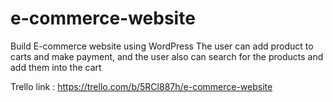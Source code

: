 # e-commerce-website
Build E-commerce website using WordPress The user can add product to carts and make payment, and the user also can search for the products and add them into the cart




Trello link :
https://trello.com/b/5RCl887h/e-commerce-website
